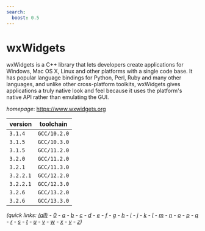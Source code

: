 ```yaml
---
search:
  boost: 0.5
---
```

# wxWidgets

wxWidgets is a C++ library that lets developers create applications for Windows, Mac OS X, Linux and other platforms with a single code base. It has popular language bindings for Python, Perl, Ruby and many other languages, and unlike other cross-platform toolkits, wxWidgets gives applications a truly native look and feel because it uses the platform's native API rather than emulating the GUI.

*homepage*: <https://www.wxwidgets.org>

version | toolchain
--------|----------
``3.1.4`` | ``GCC/10.2.0``
``3.1.5`` | ``GCC/10.3.0``
``3.1.5`` | ``GCC/11.2.0``
``3.2.0`` | ``GCC/11.2.0``
``3.2.1`` | ``GCC/11.3.0``
``3.2.2.1`` | ``GCC/12.2.0``
``3.2.2.1`` | ``GCC/12.3.0``
``3.2.6`` | ``GCC/13.2.0``
``3.2.6`` | ``GCC/13.3.0``


*(quick links: [(all)](../index.md) - [0](../0/index.md) - [a](../a/index.md) - [b](../b/index.md) - [c](../c/index.md) - [d](../d/index.md) - [e](../e/index.md) - [f](../f/index.md) - [g](../g/index.md) - [h](../h/index.md) - [i](../i/index.md) - [j](../j/index.md) - [k](../k/index.md) - [l](../l/index.md) - [m](../m/index.md) - [n](../n/index.md) - [o](../o/index.md) - [p](../p/index.md) - [q](../q/index.md) - [r](../r/index.md) - [s](../s/index.md) - [t](../t/index.md) - [u](../u/index.md) - [v](../v/index.md) - [w](../w/index.md) - [x](../x/index.md) - [y](../y/index.md) - [z](../z/index.md))*

